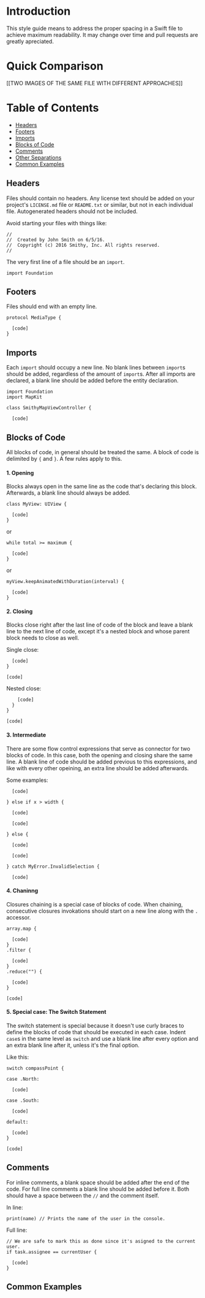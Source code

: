 # Introduction

This style guide means to address the proper spacing in a Swift file to achieve maximum readability. It may change over time and pull requests are greatly apreciated.

# Quick Comparison

[[TWO IMAGES OF THE SAME FILE WITH DIFFERENT APPROACHES]]

# Table of Contents

* [Headers](#Headers)
* [Footers](#Footers)
* [Imports](#Imports)
* [Blocks of Code](#Blocks-of-Code)
* [Comments](#Comments)
* [Other Separations](#Other-Separations)
* [Common Examples](#Common-Examples)

## Headers

Files should contain no headers. Any license text should be added on your project's `LICENSE.md` file or `README.txt` or similar, but not in each individual file. Autogenerated headers should not be included.

Avoid starting your files with things like:
```
//
//  Created by John Smith on 6/5/16.
//  Copyright (c) 2016 Smithy, Inc. All rights reserved.
//
```

The very first line of a file should be an `import`.

```
import Foundation
```

## Footers

Files should end with an empty line.

```
protocol MediaType {

  [code]
}

```

## Imports

Each `import` should occupy a new line. No blank lines between `import`s should be added, regardless of the amount of `import`s. After all imports are declared, a blank line should be added before the entity declaration.

```
import Foundation
import MapKit

class SmithyMapViewController {

  [code]
```

## Blocks of Code

All blocks of code, in general should be treated the same. A block of code is delimited by `{` and `}`. A few rules apply to this.

#### 1. Opening
Blocks always open in the same line as the code that's declaring this block. Afterwards, a blank line should always be added.

```
class MyView: UIView {

  [code]
}
```

or

```
while total >= maximum {

  [code]
}
```

or

```
myView.keepAnimatedWithDuration(interval) {

  [code]
}
```

#### 2. Closing
Blocks close right after the last line of code of the block and leave a blank line to the next line of code, except it's a nested block and whose parent block needs to close as well.

Single close:
```
  [code]
}

[code]
```

Nested close:
```
    [code]
  }
}

[code]
```

#### 3. Intermediate
There are some flow control expressions that serve as connector for two blocks of code. In this case, both the opening and closing share the same line. A blank line of code should be added previous to this expressions, and like with every other opeining, an extra line should be added afterwards.

Some examples:
```
  [code]
  
} else if x > width {

  [code]
```

```
  [code]
  
} else {

  [code]
```

```
  [code]
  
} catch MyError.InvalidSelection {

  [code]
```

#### 4. Chaninng

Closures chaining is a special case of blocks of code. When chaining, consecutive closures invokations should start on a new line along with the `.` accessor.

```
array.map {

  [code]
}
.filter {

  [code]
}
.reduce("") {

  [code]
}

[code]
```

#### 5. Special case: The Switch Statement

The switch statement is special because it doesn't use curly braces to define the blocks of code that should be executed in each case. Indent `case`s in the same level as `switch` and use a blank line after every option and an extra blank line after it, unless it's the final option.

Like this:
```
switch compassPoint {

case .North:

  [code]
  
case .South:

  [code]
  
default:

  [code]
}

[code]
```

## Comments

For inline comments, a blank space should be added after the end of the code. For full line comments a blank line should be added before it. Both should have a space between the `//` and the comment itself.

In line:
```
print(name) // Prints the name of the user in the console.
```

Full line:
```
// We are safe to mark this as done since it's asigned to the current user.
if task.assignee == currentUser {

  [code]
}
```

## Common Examples
